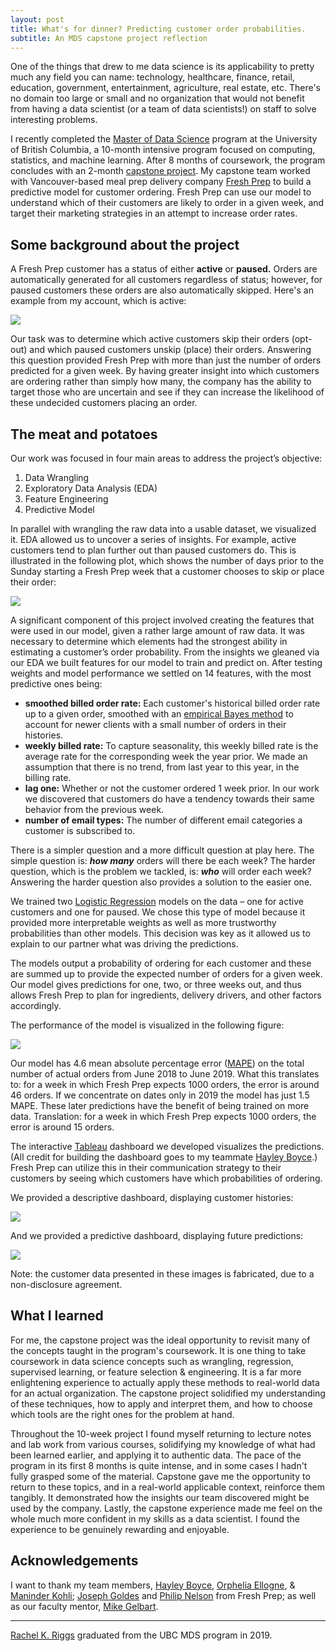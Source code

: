 ```yaml
---
layout: post
title: What's for dinner? Predicting customer order probabilities.
subtitle: An MDS capstone project reflection
---
```


One of the things that drew to me data science is its applicability to pretty much any field you can name: technology, healthcare, finance, retail, education, government, entertainment, agriculture, real estate, etc. There's no domain too large or small and no organization that would not benefit from having a data scientist (or a team of data scientists!) on staff to solve interesting problems.

I recently completed the [Master of Data Science](https://masterdatascience.ubc.ca/) program at the University of British Columbia, a 10-month intensive program focused on computing, statistics, and machine learning. After 8 months of coursework, the program concludes with an 2-month [capstone project](https://ubc-mds.github.io/capstone/about/). My capstone team worked with Vancouver-based meal prep delivery company [Fresh Prep](https://www.freshprep.ca/) to build a predictive model for customer ordering. Fresh Prep can use our model to understand which of their customers are likely to order in a given week, and target their marketing strategies in an attempt to increase order rates.

## Some background about the project

A Fresh Prep customer has a status of either **active** or **paused.** Orders are automatically generated for all customers regardless of status; however, for paused customers these orders are also automatically skipped. Here's an example from my account, which is active:

<img src="../img/blog/capstone_freshprep/order_page_hztl2.jpg" class="fit image">

Our task was to determine which active customers skip their orders (opt-out) and which paused customers unskip (place) their orders. Answering this question provided Fresh Prep with more than just the number of orders predicted for a given week. By having greater insight into which customers are ordering rather than simply how many, the company has the ability to target those who are uncertain and see if they can increase the likelihood of these undecided customers placing an order.

## The meat and potatoes

Our work was focused in four main areas to address the project’s objective:

1. Data Wrangling
2. Exploratory Data Analysis (EDA)
3. Feature Engineering
4. Predictive Model

In parallel with wrangling the raw data into a usable dataset, we visualized it. EDA allowed us to uncover a series of insights. For example, active customers tend to plan further out than paused customers do. This is illustrated in the following plot, which shows the number of days prior to the Sunday starting a Fresh Prep week that a customer chooses to skip or place their order:

<img src="../img/blog/capstone_freshprep/figure08-cumulative.png" class="fit image">

A significant component of this project involved creating the features that were used in our model, given a rather large amount of raw data. It was necessary to determine which elements had the strongest ability in estimating a customer’s order probability. From the insights we gleaned via our EDA we built features for our model to train and predict on. After testing weights and model performance we settled on 14 features, with the most predictive ones being:

- **smoothed billed order rate:** Each customer's historical billed order rate up to a given order, smoothed with an [empirical Bayes method](http://varianceexplained.org/r/empirical_bayes_baseball/) to account for newer clients with a small number of orders in their histories.
- **weekly billed rate:** To capture seasonality, this weekly billed rate is the average rate for the corresponding week the year prior. We made an assumption that there is no trend, from last year to this year, in the billing rate.
- **lag one:** Whether or not the customer ordered 1 week prior. In our work we discovered that customers do have a tendency towards their same behavior from the previous week.
- **number of email types:** The number of different email categories a customer is subscribed to.

There is a simpler question and a more difficult question at play here. The simple question is: _**how many**_ orders will there be each week? The harder question, which is the problem we tackled, is: _**who**_ will order each week? Answering the harder question also provides a solution to the easier one.

We trained two [Logistic Regression](https://towardsdatascience.com/logistic-regression-b0af09cdb8ad) models on the data – one for active customers and one for paused. We chose this type of model because it provided more interpretable weights as well as more trustworthy probabilities than other models. This decision was key as it allowed us to explain to our partner what was driving the predictions.

The models output a probability of ordering for each customer and these are summed up to provide the expected number of orders for a given week. Our model gives predictions for one, two, or three weeks out, and thus allows Fresh Prep to plan for ingredients, delivery drivers, and other factors accordingly.

The performance of the model is visualized in the following figure:

<img src="../img/blog/capstone_freshprep/model-performance.png" class="fit image">

Our model has 4.6 mean absolute percentage error ([MAPE](https://www.dataquest.io/blog/understanding-regression-error-metrics/)) on the total number of actual orders from June 2018 to June 2019. What this translates to: for a week in which Fresh Prep expects 1000 orders, the error is around 46 orders. If we concentrate on dates only in 2019 the model has just 1.5 MAPE. These later predictions have the benefit of being trained on more data. Translation: for a week in which Fresh Prep expects 1000 orders, the error is around 15 orders.

The interactive [Tableau](https://www.tableau.com/) dashboard we developed visualizes the predictions. (All credit for building the dashboard goes to my teammate [Hayley Boyce](https://www.hayleyfboyce.com/).) Fresh Prep can utilize this in their communication strategy to their customers by seeing which customers have which probabilities of ordering.

We provided a descriptive dashboard, displaying customer histories:

<img src="../img/blog/capstone_freshprep/dash-descriptive.png" class="fit image">

And we provided a predictive dashboard, displaying future predictions:

<img src="../img/blog/capstone_freshprep/dash-predictive.png" class="fit image">

Note: the customer data presented in these images is fabricated, due to a non-disclosure agreement.

## What I learned

For me, the capstone project was the ideal opportunity to revisit many of the concepts taught in the program's coursework. It is one thing to take coursework in data science concepts such as wrangling, regression, supervised learning, or feature selection & engineering. It is a far more enlightening experience to actually apply these methods to real-world data for an actual organization. The capstone project solidified my understanding of these techniques, how to apply and interpret them, and how to choose which tools are the right ones for the problem at hand.

Throughout the 10-week project I found myself returning to lecture notes and lab work from various courses, solidifying my knowledge of what had been learned earlier, and applying it to authentic data. The pace of the program in its first 8 months is quite intense, and in some cases I hadn't fully grasped some of the material. Capstone gave me the opportunity to return to these topics, and in a real-world applicable context, reinforce them tangibly. It demonstrated how the insights our team discovered might be used by the company. Lastly, the capstone experience made me feel on the whole much more confident in my skills as a data scientist. I found the experience to be genuinely rewarding and enjoyable.

## Acknowledgements

I want to thank my team members, [Hayley Boyce](https://www.hayleyfboyce.com/), [Orphelia Ellogne](https://ellognea.github.io/), & [Maninder Kohli](https://github.ubc.ca/mani); [Joseph Goldes](https://www.linkedin.com/in/josephgoldes/) and [Philip Nelson](https://github.com/pnelson) from Fresh Prep; as well as our faculty mentor, [Mike Gelbart](https://www.mikegelbart.com/).

---------

[Rachel K. Riggs](https://rachelkriggs.github.io/about/) graduated from the UBC MDS program in 2019.
